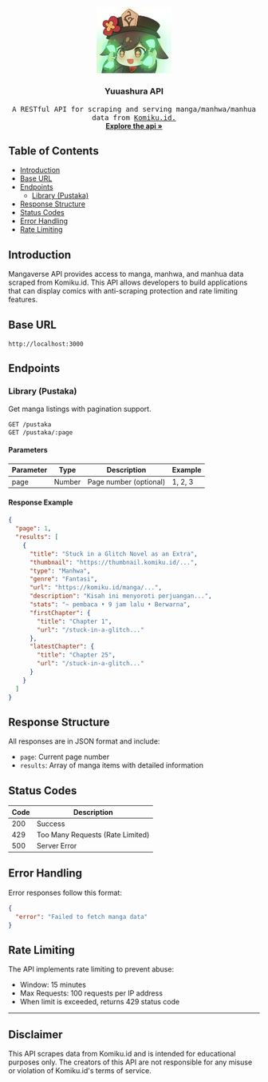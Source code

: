 <p align="center">
  <a href="https://github.com/Yuuashura">
    <img src="https://github.com/Yuuashura/assets/blob/main/hutau.gif?raw=true" alt="Logo" width="150" >
  </a>

  <h3 align="center">Yuuashura API</h3>

  <p align="center">
    <samp>A RESTful API for scraping and serving manga/manhwa/manhua data from <a href="http://komiku.id/">Komiku.id.</a></samp>
    <br />
    <a href="#table-of-contents"><strong>Explore the api »</strong></a>
    <br />
  </p>
</p>

## Table of Contents

- [Introduction](#introduction)
- [Base URL](#base-url)
- [Endpoints](#endpoints)
  - [Library (Pustaka)](#library-pustaka)
- [Response Structure](#response-structure)
- [Status Codes](#status-codes)
- [Error Handling](#error-handling)
- [Rate Limiting](#rate-limiting)

## Introduction

Mangaverse API provides access to manga, manhwa, and manhua data scraped from Komiku.id. This API allows developers to build applications that can display comics with anti-scraping protection and rate limiting features.

## Base URL

```
http://localhost:3000
```

## Endpoints

### Library (Pustaka)

Get manga listings with pagination support.

```
GET /pustaka
GET /pustaka/:page
```

#### Parameters

| Parameter | Type   | Description            | Example |
| --------- | ------ | ---------------------- | ------- |
| page      | Number | Page number (optional) | 1, 2, 3 |

#### Response Example

```json
{
  "page": 1,
  "results": [
    {
      "title": "Stuck in a Glitch Novel as an Extra",
      "thumbnail": "https://thumbnail.komiku.id/...",
      "type": "Manhwa",
      "genre": "Fantasi",
      "url": "https://komiku.id/manga/...",
      "description": "Kisah ini menyoroti perjuangan...",
      "stats": "~ pembaca • 9 jam lalu • Berwarna",
      "firstChapter": {
        "title": "Chapter 1",
        "url": "/stuck-in-a-glitch..."
      },
      "latestChapter": {
        "title": "Chapter 25",
        "url": "/stuck-in-a-glitch..."
      }
    }
  ]
}
```

## Response Structure

All responses are in JSON format and include:

- `page`: Current page number
- `results`: Array of manga items with detailed information

## Status Codes

| Code | Description                      |
| ---- | -------------------------------- |
| 200  | Success                          |
| 429  | Too Many Requests (Rate Limited) |
| 500  | Server Error                     |

## Error Handling

Error responses follow this format:

```json
{
  "error": "Failed to fetch manga data"
}
```

## Rate Limiting

The API implements rate limiting to prevent abuse:

- Window: 15 minutes
- Max Requests: 100 requests per IP address
- When limit is exceeded, returns 429 status code

---

## Disclaimer

This API scrapes data from Komiku.id and is intended for educational purposes only. The creators of this API are not responsible for any misuse or violation of Komiku.id's terms of service.
